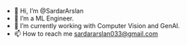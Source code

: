 - 👋 Hi, I’m @SardarArslan
- 👀 I’m a ML Engineer.
- 🌱 I’m currently working with Computer Vision and GenAI.
- 📫 How to reach me sardararslan033@gmail.com


